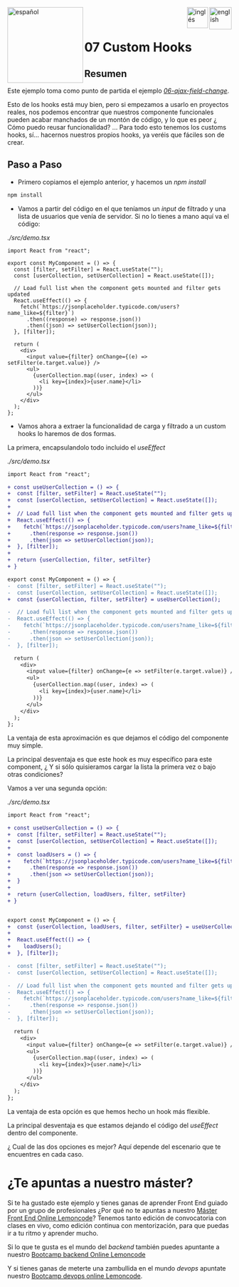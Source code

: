 [<img align="left" src="https://images.squarespace-cdn.com/content/v1/56cdb491a3360cdd18de5e16/1536155167931-3JJ7O74IM4QP88L0RQS9/3_200.png" alt="español" width="170"/>](https://lemoncode.net/) 


[<img align="right" src="https://upload.wikimedia.org/wikipedia/commons/thumb/7/7c/Spain_flag_icon.svg/1200px-Spain_flag_icon.svg.png" alt="english" width="50"/>](https://github.com/Lemoncode/react-hooks-by-example/blob/master/07-custom-hook/Readme_es.md)
[<img align="right" src="https://assets.stickpng.com/images/580b585b2edbce24c47b2836.png" alt="inglés" width="47"/>](https://github.com/Lemoncode/react-hooks-by-example/blob/master/07-custom-hook/Readme.md)
  
<br>
<br>

# 07 Custom Hooks

## Resumen

Este ejemplo toma como punto de partida el ejemplo [_06-ajax-field-change_](https://github.com/Lemoncode/react-hooks-by-example/blob/master/06-ajax-field-change/Readme.md).

Esto de los hooks está muy bien, pero si empezamos a usarlo en proyectos
reales, nos podemos encontrar que nuestros componente funcionales pueden
acabar manchados de un montón de código, y lo que es peor ¿ Cómo puedo
reusar funcionalidad? ... Para todo esto tenemos los customs hooks, sí...
hacernos nuestros propios hooks, ya veréis que fáciles son de crear.

## Paso a Paso

- Primero copiamos el ejemplo anterior, y hacemos un _npm install_

```bash
npm install
```

- Vamos a partir del código en el que teníamos un _input_ de filtrado
  y una lista de usuarios que venía de servidor. Si no lo tienes a mano
  aquí va el código:

_./src/demo.tsx_

```tsx
import React from "react";

export const MyComponent = () => {
  const [filter, setFilter] = React.useState("");
  const [userCollection, setUserCollection] = React.useState([]);

  // Load full list when the component gets mounted and filter gets updated
  React.useEffect(() => {
    fetch(`https://jsonplaceholder.typicode.com/users?name_like=${filter}`)
      .then((response) => response.json())
      .then((json) => setUserCollection(json));
  }, [filter]);

  return (
    <div>
      <input value={filter} onChange={(e) => setFilter(e.target.value)} />
      <ul>
        {userCollection.map((user, index) => (
          <li key={index}>{user.name}</li>
        ))}
      </ul>
    </div>
  );
};
```

- Vamos ahora a extraer la funcionalidad de carga y filtrado a un custom hooks
  lo haremos de dos formas.

La primera, encapsulandolo todo incluido el _useEffect_

_./src/demo.tsx_

```diff
import React from "react";

+ const useUserCollection = () => {
+  const [filter, setFilter] = React.useState("");
+  const [userCollection, setUserCollection] = React.useState([]);
+
+  // Load full list when the component gets mounted and filter gets updated
+  React.useEffect(() => {
+    fetch(`https://jsonplaceholder.typicode.com/users?name_like=${filter}`)
+      .then(response => response.json())
+      .then(json => setUserCollection(json));
+  }, [filter]);
+
+  return {userCollection, filter, setFilter}
+ }

export const MyComponent = () => {
-  const [filter, setFilter] = React.useState("");
-  const [userCollection, setUserCollection] = React.useState([]);
+  const {userCollection, filter, setFilter} = useUserCollection();

-  // Load full list when the component gets mounted and filter gets updated
-  React.useEffect(() => {
-    fetch(`https://jsonplaceholder.typicode.com/users?name_like=${filter}`)
-      .then(response => response.json())
-      .then(json => setUserCollection(json));
-  }, [filter]);

  return (
    <div>
      <input value={filter} onChange={e => setFilter(e.target.value)} />
      <ul>
        {userCollection.map((user, index) => (
          <li key={index}>{user.name}</li>
        ))}
      </ul>
    </div>
  );
};
```

La ventaja de esta aproximación es que dejamos el código del componente muy simple.

La principal desventaja es que este hook es muy específico para este component,
¿ Y si sólo quisieramos cargar la lista la primera vez o bajo otras condiciones?

Vamos a ver una segunda opción:

_./src/demo.tsx_

```diff
import React from "react";

+ const useUserCollection = () => {
+  const [filter, setFilter] = React.useState("");
+  const [userCollection, setUserCollection] = React.useState([]);
+
+  const loadUsers = () => {
+    fetch(`https://jsonplaceholder.typicode.com/users?name_like=${filter}`)
+      .then(response => response.json())
+      .then(json => setUserCollection(json));
+  }
+
+  return {userCollection, loadUsers, filter, setFilter}
+ }


export const MyComponent = () => {
+  const {userCollection, loadUsers, filter, setFilter} = useUserCollection();
+
+  React.useEffect(() => {
+    loadUsers();
+  }, [filter]);

-  const [filter, setFilter] = React.useState("");
-  const [userCollection, setUserCollection] = React.useState([]);

-  // Load full list when the component gets mounted and filter gets updated
-  React.useEffect(() => {
-    fetch(`https://jsonplaceholder.typicode.com/users?name_like=${filter}`)
-      .then(response => response.json())
-      .then(json => setUserCollection(json));
-  }, [filter]);

  return (
    <div>
      <input value={filter} onChange={e => setFilter(e.target.value)} />
      <ul>
        {userCollection.map((user, index) => (
          <li key={index}>{user.name}</li>
        ))}
      </ul>
    </div>
  );
};
```

La ventaja de esta opción es que hemos hecho un hook más flexible.

La principal desventaja es que estamos dejando el código del _useEffect_ dentro
del componente.

¿ Cual de las dos opciones es mejor? Aquí depende del escenario que te encuentres
en cada caso.

# ¿Te apuntas a nuestro máster?

Si te ha gustado este ejemplo y tienes ganas de aprender Front End
guiado por un grupo de profesionales ¿Por qué no te apuntas a
nuestro [Máster Front End Online Lemoncode](https://lemoncode.net/master-frontend#inicio-banner)? Tenemos tanto edición de convocatoria
con clases en vivo, como edición continua con mentorización, para
que puedas ir a tu ritmo y aprender mucho.

Si lo que te gusta es el mundo del _backend_ también puedes apuntante a nuestro [Bootcamp backend Online Lemoncode](https://lemoncode.net/bootcamp-backend#bootcamp-backend/inicio)

Y si tienes ganas de meterte una zambullida en el mundo _devops_
apuntate nuestro [Bootcamp devops online Lemoncode](https://lemoncode.net/bootcamp-devops#bootcamp-devops/inicio).
